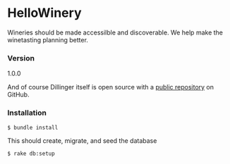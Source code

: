 # HelloWinery

Wineries should be made accessilble and discoverable.  We help make the winetasting planning better.

### Version
1.0.0

And of course Dillinger itself is open source with a [public repository](https://github.com/joemccann/dillinger) on GitHub.

### Installation


```sh
$ bundle install
```

This should create, migrate, and seed the database

```sh
$ rake db:setup
```
